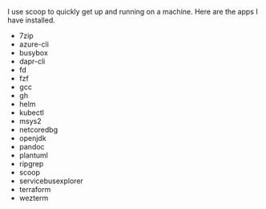 I use scoop to quickly get up and running on a machine. Here are the apps I have installed.

- 7zip
- azure-cli
- busybox
- dapr-cli
- fd
- fzf
- gcc
- gh
- helm
- kubectl
- msys2
- netcoredbg
- openjdk
- pandoc
- plantuml
- ripgrep
- scoop
- servicebusexplorer
- terraform
- wezterm
